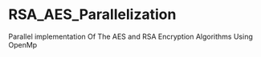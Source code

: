# RSA_AES_Parallelization
Parallel implementation Of The AES and RSA Encryption Algorithms Using OpenMp
